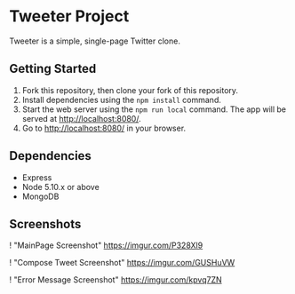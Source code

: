 # Tweeter Project

Tweeter is a simple, single-page Twitter clone.


## Getting Started

1. Fork this repository, then clone your fork of this repository.
2. Install dependencies using the `npm install` command.
3. Start the web server using the `npm run local` command. The app will be served at <http://localhost:8080/>.
4. Go to <http://localhost:8080/> in your browser.

## Dependencies

- Express
- Node 5.10.x or above
- MongoDB

## Screenshots

! "MainPage Screenshot" https://imgur.com/P328Xl9

! "Compose Tweet Screenshot" https://imgur.com/GUSHuVW

! "Error Message Screenshot" https://imgur.com/kpvq7ZN

